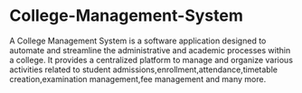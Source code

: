 # College-Management-System
A College Management System is a software application designed to automate and streamline the administrative and academic processes within a college. It provides a centralized platform to manage and organize various activities related to student admissions,enrollment,attendance,timetable creation,examination management,fee management and many more.

